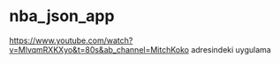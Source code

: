 # nba_json_app

https://www.youtube.com/watch?v=MlvqmRXKXyo&t=80s&ab_channel=MitchKoko adresindeki uygulama
